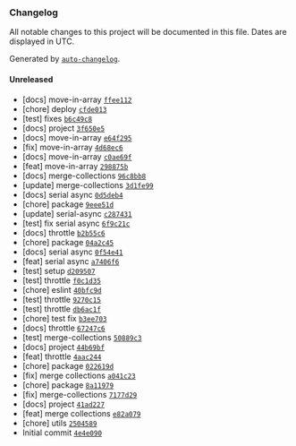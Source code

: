 ### Changelog

All notable changes to this project will be documented in this file. Dates are displayed in UTC.

Generated by [`auto-changelog`](https://github.com/CookPete/auto-changelog).

#### Unreleased

- [docs] move-in-array [`ffee112`](https://github.com/romelperez/helcor/commit/ffee1125e63e756a3679df175a7bebe726c34e9d)
- [chore] deploy [`cfde013`](https://github.com/romelperez/helcor/commit/cfde013d9626ee0100a5dd1e801195c0383e4b7d)
- [test] fixes [`b6c49c8`](https://github.com/romelperez/helcor/commit/b6c49c81e28f8b4471b3dccda7a366fd3e487e0d)
- [docs] project [`3f650e5`](https://github.com/romelperez/helcor/commit/3f650e5caa6e7ac6995eac702c6ee8148365da53)
- [docs] move-in-array [`e64f295`](https://github.com/romelperez/helcor/commit/e64f295ffbdd6658dd3d32e18879cabaef2d0154)
- [fix] move-in-array [`4d68ec6`](https://github.com/romelperez/helcor/commit/4d68ec6d70850ea0a8a56c81f493f1adbc0771a5)
- [docs] move-in-array [`c0ae69f`](https://github.com/romelperez/helcor/commit/c0ae69f63304129eb73b3c68400de200dc7fe8de)
- [feat] move-in-array [`298875b`](https://github.com/romelperez/helcor/commit/298875b6a1c923a8a82b2d26b7c4ea57b5873e2a)
- [docs] merge-collections [`96c8bb8`](https://github.com/romelperez/helcor/commit/96c8bb809d0917203dc0694de66bbeaddfb00c32)
- [update] merge-collections [`3d1fe99`](https://github.com/romelperez/helcor/commit/3d1fe99f7ca868551c8fc440ec4c79af70d9da41)
- [docs] serial async [`0d5deb4`](https://github.com/romelperez/helcor/commit/0d5deb4649a11ab9bd8d093718d9aaed90b13e01)
- [chore] package [`9eee51d`](https://github.com/romelperez/helcor/commit/9eee51d2a5d96e95e0c85a30f2cfec55f33859f4)
- [update] serial-async [`c287431`](https://github.com/romelperez/helcor/commit/c287431ad840d4b96ae02acac4ec2a30f10ff875)
- [test] fix serial async [`6f9c21c`](https://github.com/romelperez/helcor/commit/6f9c21c5a6060ed3c4f4349e752d81a911001c72)
- [docs] throttle [`b2b55c6`](https://github.com/romelperez/helcor/commit/b2b55c6d9fc466328978788541f6a18104bda2d1)
- [chore] package [`04a2c45`](https://github.com/romelperez/helcor/commit/04a2c4584035f5acc0857949444ff0199844b781)
- [docs] serial async [`0f54e41`](https://github.com/romelperez/helcor/commit/0f54e4180781a0293740a3ed49fe406199ebd098)
- [feat] serial async [`a7406f6`](https://github.com/romelperez/helcor/commit/a7406f61596f152e3c4a76febcb6e316ba51cb7c)
- [test] setup [`d209507`](https://github.com/romelperez/helcor/commit/d2095071363a3d78452c645943d83355f2530c70)
- [test] throttle [`f0c1d35`](https://github.com/romelperez/helcor/commit/f0c1d3548000bbe656c88e2114e7a999efaa448b)
- [chore] eslint [`40bfc9d`](https://github.com/romelperez/helcor/commit/40bfc9da640e1d0cab378edb32fe72c6b08cfe34)
- [test] throttle [`9270c15`](https://github.com/romelperez/helcor/commit/9270c15e9e5ee97cec393d3b980027b286248e6d)
- [test] throttle [`db6ac1f`](https://github.com/romelperez/helcor/commit/db6ac1f6ecab6bd3f10a808c8a577cbf508c0330)
- [chore] test fix [`b3ee703`](https://github.com/romelperez/helcor/commit/b3ee703c83f507fd3bf5a2e312f772bf6fcef8dc)
- [docs] throttle [`67247c6`](https://github.com/romelperez/helcor/commit/67247c6b5ad0ff58cebaf4f252708bf807bd8b0c)
- [test] merge-collections [`50889c3`](https://github.com/romelperez/helcor/commit/50889c345b1aa38afbd7272fa3a181cbecfbcd34)
- [docs] project [`44b69bf`](https://github.com/romelperez/helcor/commit/44b69bf9a60ad61825f254ab037d25277040c59f)
- [feat] throttle [`4aac244`](https://github.com/romelperez/helcor/commit/4aac24488aa944202ba10dc469d4b93af7b29192)
- [chore] package [`022619d`](https://github.com/romelperez/helcor/commit/022619da8905e85bf425e9e057781e5780bd1951)
- [fix] merge collections [`a041c23`](https://github.com/romelperez/helcor/commit/a041c23f008a7fa17ef00590796bc2ff6f4cae6c)
- [chore] package [`8a11979`](https://github.com/romelperez/helcor/commit/8a11979a262b69e9cb01d4d3d1e3776921aaa9f3)
- [fix] merge-collections [`7177d29`](https://github.com/romelperez/helcor/commit/7177d298935668b229bde06c79aa0a9a71657250)
- [docs] project [`41ad227`](https://github.com/romelperez/helcor/commit/41ad22732f64ab17d1e399d9745d22cc30296885)
- [feat] merge collections [`e82a079`](https://github.com/romelperez/helcor/commit/e82a0791631a69fc0641f87ac9e037b2fac920f5)
- [chore] utils [`2504589`](https://github.com/romelperez/helcor/commit/2504589e67fbf081ac3e304b4e693e0f376ce8c8)
- Initial commit [`4e4e090`](https://github.com/romelperez/helcor/commit/4e4e0905e641467c2c31a8179ea3882679a5a33e)
